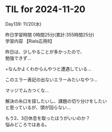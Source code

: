 # TIL for 2024-11-20

Day139: 11/20(水)<br>

昨日学習時間 0時間25分(累計:355時間25分)<br>
学習内容 【Rials応用8】<br>

昨日は、少しやることが多かったので、<br>
勉強できず…<br>

+なんかよくわからんやつと遭遇している…<br>

このエラー表記の出ないエラーみたいなやつ…<br>

マッジでムカつくな…<br>

解決の糸口を探したいし、課題の切り分けをしたい<br>
と思っているが、頭が回らない…<br>

もう2、3日休息を取ったほうがいいのか？<br>
悩みどころではある。